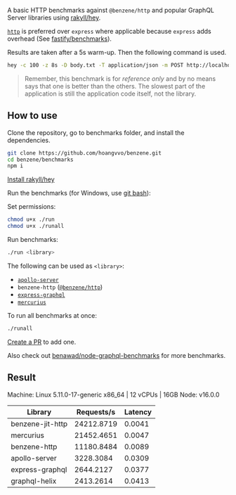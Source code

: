 A basic HTTP benchmarks against `@benzene/http` and popular GraphQL Server libraries using [rakyll/hey](https://github.com/rakyll/hey/).

[`http`](https://nodejs.org/api/http.html) is preferred over `express` where applicable because `express` adds overhead (See [fastify/benchmarks](https://github.com/fastify/benchmarks)).

Results are taken after a 5s warm-up. Then the following command is used.

```bash
hey -c 100 -z 8s -D body.txt -T application/json -m POST http://localhost:4000/graphql
``` 

> Remember, this benchmark is for *reference only* and by no means says that one is better than the others. The slowest part of the application is still the application code itself, not the library.

## How to use

Clone the repository, go to benchmarks folder, and install the dependencies.

```bash
git clone https://github.com/hoangvvo/benzene.git
cd benzene/benchmarks
npm i
```

[Install rakyll/hey](https://github.com/rakyll/hey/)

Run the benchmarks (for Windows, use [git bash](https://www.atlassian.com/git/tutorials/git-bash)):

Set permissions:

```bash
chmod u+x ./run
chmod u+x ./runall
```

Run benchmarks:

```bash
./run <library>
```

The following can be used as `<library>`:

- [`apollo-server`](https://github.com/apollographql/apollo-server)
- `benzene-http` ([`@benzene/http`](https://github.com/hoangvvo/benzene/tree/main/packages/http))
- [`express-graphql`](https://github.com/graphql/express-graphql)
- [`mercurius`](https://github.com/mercurius-js/mercurius)

To run all benchmarks at once:

```bash
./runall
```

[Create a PR](https://github.com/hoangvvo/benzene/pulls) to add one.

Also check out [benawad/node-graphql-benchmarks](https://github.com/benawad/node-graphql-benchmarks) for more benchmarks.

## Result

Machine: Linux 5.11.0-17-generic x86_64 | 12 vCPUs | 16GB
Node: v16.0.0

| Library | Requests/s | Latency |
| --- | --- | --- |
| benzene-jit-http | 24212.8719 | 0.0041 |
| mercurius | 21452.4651 | 0.0047 |
| benzene-http | 11180.8484 | 0.0089 |
| apollo-server | 3228.3084 | 0.0309 |
| express-graphql | 2644.2127 | 0.0377 |
| graphql-helix | 2413.2614 | 0.0413 |
